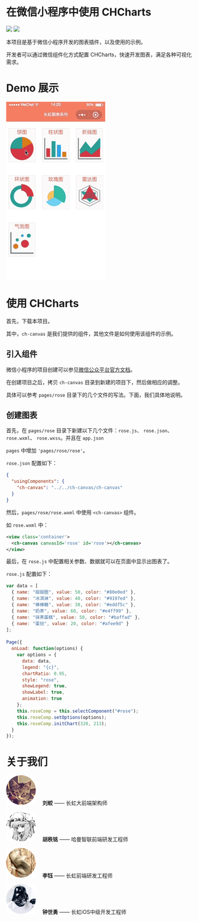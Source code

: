 # 在微信小程序中使用 CHCharts
	
[![](https://img.shields.io/badge/license-MIT-red.svg)](https://github.com/chmini-app/CHCharts-wechat/blob/master/LICENSE) [![](https://img.shields.io/badge/npm-v1.0.0-519dd9.svg)](https://www.npmjs.com/package/miniprogram-chcharts/v/1.0.0)

本项目是基于微信小程序开发的图表插件，以及使用的示例。

开发者可以通过微信组件化方式配置 CHCharts，快速开发图表，满足各种可视化需求。

# Demo 展示

![](/others/demo.gif)

# 使用 CHCharts

首先，下载本项目。

其中，`ch-canvas` 是我们提供的组件，其他文件是如何使用该组件的示例。

## 引入组件

微信小程序的项目创建可以参见[微信公众平台官方文档](https://mp.weixin.qq.com/debug/wxadoc/dev/quickstart/basic/getting-started.html)。

在创建项目之后，拷贝 `ch-canvas` 目录到新建的项目下，然后做相应的调整。

具体可以参考 `pages/rose` 目录下的几个文件的写法。下面，我们具体地说明。

## 创建图表

首先，在 `pages/rose` 目录下新建以下几个文件：`rose.js`、 `rose.json`、 `rose.wxml`、 `rose.wxss`。并且在 `app.json`

`pages` 中增加 `'pages/rose/rose'`。

`rose.json` 配置如下：

```json
{
  "usingComponents": {
    "ch-canvas": "../../ch-canvas/ch-canvas"
  }
}
```

然后，`pages/rose/rose.wxml` 中使用 `<ch-canvas>` 组件。

如 `rose.wxml` 中：

```xml
<view class='container'>
  <ch-canvas canvasId='rose' id='rose'></ch-canvas>
</view>
```

最后，在 `rose.js` 中配置相关参数、数据就可以在页面中显示出图表了。

`rose.js` 配置如下：

```js
var data = [
  { name: "甜甜圈", value: 50, color: "#80e0ed" },
  { name: "冰淇淋", value: 40, color: "#9197ed" },
  { name: "棒棒糖", value: 30, color: "#eddf5c" },
  { name: "奶茶", value: 60, color: "#e4ff99" },
  { name: "抹茶蛋糕", value: 50, color: "#baffad" },
  { name: "蛋挞", value: 20, color: "#afee9d" }
];

Page({
  onLoad: function(options) {
    var options = {
      data: data,
      legend: "{c}",
      chartRatio: 0.95,
      style: "rose",
      showLegend: true,
      showLabel: true,
      animation: true
    };
    this.roseComp = this.selectComponent("#rose");
    this.roseComp.setOptions(options);
    this.roseComp.initChart(320, 213);
  }
});
```

# 关于我们

[![avatar](/others/profile1.png)](https://www.jianshu.com/u/39482dc75069)
&emsp;**刘蛟** —— 长虹大前端架构师

[![avatar](/others/profile2.png)](https://my.csdn.net/h_spirit)
&emsp;**胡秩铭** —— 哈曼智联前端研发工程师

[![avatar](/others/profile3.png)](https://github.com/liyu1121929)
&emsp;**李钰** —— 长虹前端研发工程师

[![avatar](/others/profile4.png)](https://github.com/ire-solas)
&emsp;**钟世勇** —— 长虹iOS中级开发工程师
